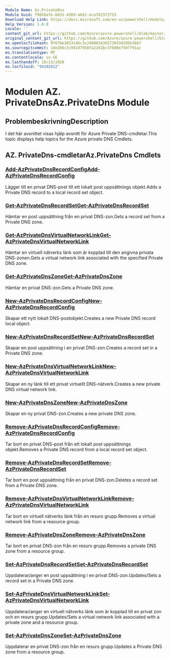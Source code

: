 ```yaml
---
Module Name: Az.PrivateDns
Module Guid: f9850afe-b631-4369-ab61-eca7023f2f53
Download Help Link: https://docs.microsoft.com/en-us/powershell/module/az.privatedns
Help Version: 1.0.0
Locale: ''
content_git_url: https://github.com/Azure/azure-powershell/blob/master/src/PrivateDns/PrivateDns/help/Az.PrivateDNS.md
original_content_git_url: https://github.com/Azure/azure-powershell/blob/master/src/PrivateDns/PrivateDns/help/Az.PrivateDNS.md
ms.openlocfilehash: 9f670e3013146c3c246001636573033d205b3867
ms.sourcegitcommit: 1de2b6c3c99197958fa2101bc37680e7507f91ac
ms.translationtype: MT
ms.contentlocale: sv-SE
ms.lasthandoff: 10/13/2020
ms.locfileid: "94102622"
---
```

# <span data-ttu-id="510e9-101">Modulen AZ. PrivateDns</span><span class="sxs-lookup"><span data-stu-id="510e9-101">Az.PrivateDns Module</span></span>
## <span data-ttu-id="510e9-102">Problembeskrivning</span><span class="sxs-lookup"><span data-stu-id="510e9-102">Description</span></span>
<span data-ttu-id="510e9-103">I det här avsnittet visas hjälp avsnitt för Azure Private DNS-cmdletar.</span><span class="sxs-lookup"><span data-stu-id="510e9-103">This topic displays help topics for the Azure private DNS Cmdlets.</span></span>

## <span data-ttu-id="510e9-104">AZ. PrivateDns-cmdletar</span><span class="sxs-lookup"><span data-stu-id="510e9-104">Az.PrivateDns Cmdlets</span></span>
### [<span data-ttu-id="510e9-105">Add-AzPrivateDnsRecordConfig</span><span class="sxs-lookup"><span data-stu-id="510e9-105">Add-AzPrivateDnsRecordConfig</span></span>](Add-AzPrivateDnsRecordConfig.md)
<span data-ttu-id="510e9-106">Lägger till en privat DNS-post till ett lokalt post uppsättnings objekt.</span><span class="sxs-lookup"><span data-stu-id="510e9-106">Adds a Private DNS record to a local record set object.</span></span>

### [<span data-ttu-id="510e9-107">Get-AzPrivateDnsRecordSet</span><span class="sxs-lookup"><span data-stu-id="510e9-107">Get-AzPrivateDnsRecordSet</span></span>](Get-AzPrivateDnsRecordSet.md)
<span data-ttu-id="510e9-108">Hämtar en post uppsättning från en privat DNS-zon.</span><span class="sxs-lookup"><span data-stu-id="510e9-108">Gets a record set from a Private DNS zone.</span></span>

### [<span data-ttu-id="510e9-109">Get-AzPrivateDnsVirtualNetworkLink</span><span class="sxs-lookup"><span data-stu-id="510e9-109">Get-AzPrivateDnsVirtualNetworkLink</span></span>](Get-AzPrivateDnsVirtualNetworkLink.md)
<span data-ttu-id="510e9-110">Hämtar en virtuell nätverks länk som är kopplad till den angivna privata DNS-zonen.</span><span class="sxs-lookup"><span data-stu-id="510e9-110">Gets a virtual network link associated with the specified Private DNS zone.</span></span>

### [<span data-ttu-id="510e9-111">Get-AzPrivateDnsZone</span><span class="sxs-lookup"><span data-stu-id="510e9-111">Get-AzPrivateDnsZone</span></span>](Get-AzPrivateDnsZone.md)
<span data-ttu-id="510e9-112">Hämtar en privat DNS-zon.</span><span class="sxs-lookup"><span data-stu-id="510e9-112">Gets a Private DNS zone.</span></span>

### [<span data-ttu-id="510e9-113">New-AzPrivateDnsRecordConfig</span><span class="sxs-lookup"><span data-stu-id="510e9-113">New-AzPrivateDnsRecordConfig</span></span>](New-AzPrivateDnsRecordConfig.md)
<span data-ttu-id="510e9-114">Skapar ett nytt lokalt DNS-postobjekt.</span><span class="sxs-lookup"><span data-stu-id="510e9-114">Creates a new Private DNS record local object.</span></span>

### [<span data-ttu-id="510e9-115">New-AzPrivateDnsRecordSet</span><span class="sxs-lookup"><span data-stu-id="510e9-115">New-AzPrivateDnsRecordSet</span></span>](New-AzPrivateDnsRecordSet.md)
<span data-ttu-id="510e9-116">Skapar en post uppsättning i en privat DNS-zon.</span><span class="sxs-lookup"><span data-stu-id="510e9-116">Creates a record set in a Private DNS zone.</span></span>

### [<span data-ttu-id="510e9-117">New-AzPrivateDnsVirtualNetworkLink</span><span class="sxs-lookup"><span data-stu-id="510e9-117">New-AzPrivateDnsVirtualNetworkLink</span></span>](New-AzPrivateDnsVirtualNetworkLink.md)
<span data-ttu-id="510e9-118">Skapar en ny länk till ett privat virtuellt DNS-nätverk.</span><span class="sxs-lookup"><span data-stu-id="510e9-118">Creates a new private DNS virtual network link.</span></span>

### [<span data-ttu-id="510e9-119">New-AzPrivateDnsZone</span><span class="sxs-lookup"><span data-stu-id="510e9-119">New-AzPrivateDnsZone</span></span>](New-AzPrivateDnsZone.md)
<span data-ttu-id="510e9-120">Skapar en ny privat DNS-zon.</span><span class="sxs-lookup"><span data-stu-id="510e9-120">Creates a new private DNS zone.</span></span>

### [<span data-ttu-id="510e9-121">Remove-AzPrivateDnsRecordConfig</span><span class="sxs-lookup"><span data-stu-id="510e9-121">Remove-AzPrivateDnsRecordConfig</span></span>](Remove-AzPrivateDnsRecordConfig.md)
<span data-ttu-id="510e9-122">Tar bort en privat DNS-post från ett lokalt post uppsättnings objekt.</span><span class="sxs-lookup"><span data-stu-id="510e9-122">Removes a Private DNS record from a local record set object.</span></span>

### [<span data-ttu-id="510e9-123">Remove-AzPrivateDnsRecordSet</span><span class="sxs-lookup"><span data-stu-id="510e9-123">Remove-AzPrivateDnsRecordSet</span></span>](Remove-AzPrivateDnsRecordSet.md)
<span data-ttu-id="510e9-124">Tar bort en post uppsättning från en privat DNS-zon.</span><span class="sxs-lookup"><span data-stu-id="510e9-124">Deletes a record set from a Private DNS zone.</span></span>

### [<span data-ttu-id="510e9-125">Remove-AzPrivateDnsVirtualNetworkLink</span><span class="sxs-lookup"><span data-stu-id="510e9-125">Remove-AzPrivateDnsVirtualNetworkLink</span></span>](Remove-AzPrivateDnsVirtualNetworkLink.md)
<span data-ttu-id="510e9-126">Tar bort en virtuell nätverks länk från en resurs grupp.</span><span class="sxs-lookup"><span data-stu-id="510e9-126">Removes a virtual network link from a resource group.</span></span>

### [<span data-ttu-id="510e9-127">Remove-AzPrivateDnsZone</span><span class="sxs-lookup"><span data-stu-id="510e9-127">Remove-AzPrivateDnsZone</span></span>](Remove-AzPrivateDnsZone.md)
<span data-ttu-id="510e9-128">Tar bort en privat DNS-zon från en resurs grupp.</span><span class="sxs-lookup"><span data-stu-id="510e9-128">Removes a private DNS zone from a resource group.</span></span>

### [<span data-ttu-id="510e9-129">Set-AzPrivateDnsRecordSet</span><span class="sxs-lookup"><span data-stu-id="510e9-129">Set-AzPrivateDnsRecordSet</span></span>](Set-AzPrivateDnsRecordSet.md)
<span data-ttu-id="510e9-130">Uppdaterar/anger en post uppsättning i en privat DNS-zon.</span><span class="sxs-lookup"><span data-stu-id="510e9-130">Updates/Sets a record set in a Private DNS zone.</span></span>

### [<span data-ttu-id="510e9-131">Set-AzPrivateDnsVirtualNetworkLink</span><span class="sxs-lookup"><span data-stu-id="510e9-131">Set-AzPrivateDnsVirtualNetworkLink</span></span>](Set-AzPrivateDnsVirtualNetworkLink.md)
<span data-ttu-id="510e9-132">Uppdaterar/anger en virtuell nätverks länk som är kopplad till en privat zon och en resurs grupp.</span><span class="sxs-lookup"><span data-stu-id="510e9-132">Updates/Sets a virtual network link associated with a private zone and a resource group.</span></span>

### [<span data-ttu-id="510e9-133">Set-AzPrivateDnsZone</span><span class="sxs-lookup"><span data-stu-id="510e9-133">Set-AzPrivateDnsZone</span></span>](Set-AzPrivateDnsZone.md)
<span data-ttu-id="510e9-134">Uppdaterar en privat DNS-zon från en resurs grupp.</span><span class="sxs-lookup"><span data-stu-id="510e9-134">Updates a Private DNS zone from a resource group.</span></span>

